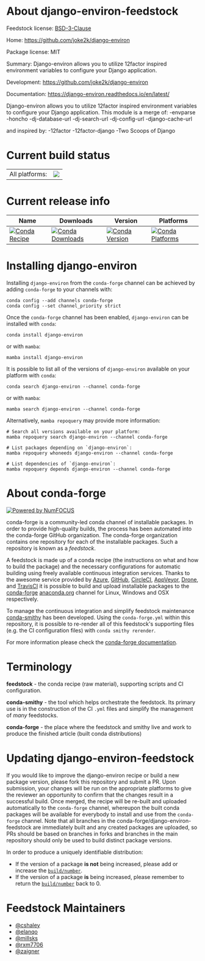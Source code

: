 About django-environ-feedstock
==============================

Feedstock license: [BSD-3-Clause](https://github.com/conda-forge/django-environ-feedstock/blob/main/LICENSE.txt)

Home: https://github.com/joke2k/django-environ

Package license: MIT

Summary: Django-environ allows you to utilize 12factor inspired environment variables to configure your Django application.

Development: https://github.com/joke2k/django-environ

Documentation: https://django-environ.readthedocs.io/en/latest/

Django-environ allows you to utilize 12factor inspired environment variables to configure your Django application.
This module is a merge of:
  -envparse
  -honcho
  -dj-database-url
  -dj-search-url
  -dj-config-url
  -django-cache-url

and inspired by:
  -12factor
  -12factor-django
  -Two Scoops of Django


Current build status
====================


<table><tr><td>All platforms:</td>
    <td>
      <a href="https://dev.azure.com/conda-forge/feedstock-builds/_build/latest?definitionId=2892&branchName=main">
        <img src="https://dev.azure.com/conda-forge/feedstock-builds/_apis/build/status/django-environ-feedstock?branchName=main">
      </a>
    </td>
  </tr>
</table>

Current release info
====================

| Name | Downloads | Version | Platforms |
| --- | --- | --- | --- |
| [![Conda Recipe](https://img.shields.io/badge/recipe-django--environ-green.svg)](https://anaconda.org/conda-forge/django-environ) | [![Conda Downloads](https://img.shields.io/conda/dn/conda-forge/django-environ.svg)](https://anaconda.org/conda-forge/django-environ) | [![Conda Version](https://img.shields.io/conda/vn/conda-forge/django-environ.svg)](https://anaconda.org/conda-forge/django-environ) | [![Conda Platforms](https://img.shields.io/conda/pn/conda-forge/django-environ.svg)](https://anaconda.org/conda-forge/django-environ) |

Installing django-environ
=========================

Installing `django-environ` from the `conda-forge` channel can be achieved by adding `conda-forge` to your channels with:

```
conda config --add channels conda-forge
conda config --set channel_priority strict
```

Once the `conda-forge` channel has been enabled, `django-environ` can be installed with `conda`:

```
conda install django-environ
```

or with `mamba`:

```
mamba install django-environ
```

It is possible to list all of the versions of `django-environ` available on your platform with `conda`:

```
conda search django-environ --channel conda-forge
```

or with `mamba`:

```
mamba search django-environ --channel conda-forge
```

Alternatively, `mamba repoquery` may provide more information:

```
# Search all versions available on your platform:
mamba repoquery search django-environ --channel conda-forge

# List packages depending on `django-environ`:
mamba repoquery whoneeds django-environ --channel conda-forge

# List dependencies of `django-environ`:
mamba repoquery depends django-environ --channel conda-forge
```


About conda-forge
=================

[![Powered by
NumFOCUS](https://img.shields.io/badge/powered%20by-NumFOCUS-orange.svg?style=flat&colorA=E1523D&colorB=007D8A)](https://numfocus.org)

conda-forge is a community-led conda channel of installable packages.
In order to provide high-quality builds, the process has been automated into the
conda-forge GitHub organization. The conda-forge organization contains one repository
for each of the installable packages. Such a repository is known as a *feedstock*.

A feedstock is made up of a conda recipe (the instructions on what and how to build
the package) and the necessary configurations for automatic building using freely
available continuous integration services. Thanks to the awesome service provided by
[Azure](https://azure.microsoft.com/en-us/services/devops/), [GitHub](https://github.com/),
[CircleCI](https://circleci.com/), [AppVeyor](https://www.appveyor.com/),
[Drone](https://cloud.drone.io/welcome), and [TravisCI](https://travis-ci.com/)
it is possible to build and upload installable packages to the
[conda-forge](https://anaconda.org/conda-forge) [anaconda.org](https://anaconda.org/)
channel for Linux, Windows and OSX respectively.

To manage the continuous integration and simplify feedstock maintenance
[conda-smithy](https://github.com/conda-forge/conda-smithy) has been developed.
Using the ``conda-forge.yml`` within this repository, it is possible to re-render all of
this feedstock's supporting files (e.g. the CI configuration files) with ``conda smithy rerender``.

For more information please check the [conda-forge documentation](https://conda-forge.org/docs/).

Terminology
===========

**feedstock** - the conda recipe (raw material), supporting scripts and CI configuration.

**conda-smithy** - the tool which helps orchestrate the feedstock.
                   Its primary use is in the construction of the CI ``.yml`` files
                   and simplify the management of *many* feedstocks.

**conda-forge** - the place where the feedstock and smithy live and work to
                  produce the finished article (built conda distributions)


Updating django-environ-feedstock
=================================

If you would like to improve the django-environ recipe or build a new
package version, please fork this repository and submit a PR. Upon submission,
your changes will be run on the appropriate platforms to give the reviewer an
opportunity to confirm that the changes result in a successful build. Once
merged, the recipe will be re-built and uploaded automatically to the
`conda-forge` channel, whereupon the built conda packages will be available for
everybody to install and use from the `conda-forge` channel.
Note that all branches in the conda-forge/django-environ-feedstock are
immediately built and any created packages are uploaded, so PRs should be based
on branches in forks and branches in the main repository should only be used to
build distinct package versions.

In order to produce a uniquely identifiable distribution:
 * If the version of a package **is not** being increased, please add or increase
   the [``build/number``](https://docs.conda.io/projects/conda-build/en/latest/resources/define-metadata.html#build-number-and-string).
 * If the version of a package **is** being increased, please remember to return
   the [``build/number``](https://docs.conda.io/projects/conda-build/en/latest/resources/define-metadata.html#build-number-and-string)
   back to 0.

Feedstock Maintainers
=====================

* [@cshaley](https://github.com/cshaley/)
* [@elanqo](https://github.com/elanqo/)
* [@millsks](https://github.com/millsks/)
* [@rxm7706](https://github.com/rxm7706/)
* [@zaigner](https://github.com/zaigner/)

